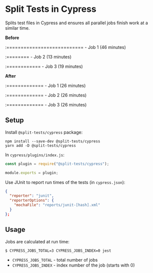 # Split Tests in Cypress

Splits test files in Cypress and ensures all parallel jobs finish work at a similar time.

**Before**

:=========================== - Job 1 (46 minutes)

:======== - Job 2 (13 minutes)

:============ - Job 3 (19 minutes)

**After**

:============= - Job 1 (26 minutes)

:============= - Job 2 (26 minutes)

:============= - Job 3 (26 minutes)

## Setup

Install `@split-tests/cypress` package:

    npm install --save-dev @split-tests/cypress
    yarn add -D @split-tests/cypress
  
In `cypress/plugins/index.js`:

```js
const plugin = require("@split-tests/cypress");

module.exports = plugin;
```

Use JUnit to report run times of the tests (in `cypress.json`):

```json
{
  "reporter": "junit",
  "reporterOptions": {
    "mochaFile": "reports/junit-[hash].xml"
  }
};
```

## Usage

Jobs are calculated at run time:

    $ CYPRESS_JOBS_TOTAL=3 CYPRESS_JOBS_INDEX=0 jest

- `CYPRESS_JOBS_TOTAL` - total number of jobs
- `CYPRESS_JOBS_INDEX` - index number of the job (starts with 0)


